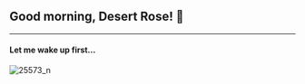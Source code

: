 ## Good morning, Desert Rose! 👋
---

#### Let me wake up first...


![25573_n](https://user-images.githubusercontent.com/54159016/142757453-ba34efa4-4643-4a95-8f28-5531ab7f7d76.jpg)
